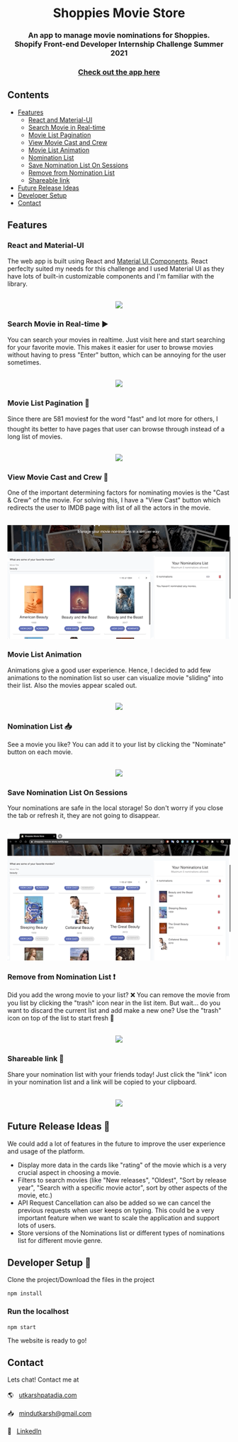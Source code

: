 <h1 align="center">
  Shoppies Movie Store
 </h1>

<h3 align="center">
  An app to manage movie nominations for Shoppies. 
  <br> Shopify Front-end Developer Internship Challenge Summer 2021
</h3>
<h3 align="center">
  <a href="https://shoppies-movie-store.netlify.app/">Check out the app here</a>
</h3>

## Contents 
- [Features](#features)
  * [React and Material-UI](#react-and-material-ui)
  * [Search Movie in Real-time](#search-movie-in-real-time-arrow_forward)
  * [Movie List Pagination](#movie-list-pagination-1234)
  * [View Movie Cast and Crew](#view-movie-cast-and-crew-couple)
  * [Movie List Animation](#movie-list-animation)
  * [Nomination List](#nomination-list-inbox_tray)
  * [Save Nomination List On Sessions](#save-nomination-list-on-sessions)
  * [Remove from Nomination List](#remove-from-nomination-list-exclamation)
  * [Shareable link](#shareable-link-paperclip)
- [Future Release Ideas](#future-release-ideas-scroll)
- [Developer Setup](#developer-setup-wrench)
- [Contact](#contact)

## Features 

### React and Material-UI 

The web app is built using React and [Material UI Components](https://material-ui.com/). React perfeclty suited my needs for this challenge and I used Material UI as they have lots of built-in customizable components and I'm familiar with the library. 

<br>
<div align="center">
<img src="readme_assets/Shoppies-store-intro.gif">
</div>

### Search Movie in Real-time :arrow_forward:

You can search your movies in realtime. Just visit here and start searching for your favorite movie. This makes it easier for user to browse movies without having to press "Enter" button, which can be annoying for the user sometimes. 

<br>
<div align="center">
<img src="readme_assets/Movie-search-realtime.gif">
</div>

### Movie List Pagination :1234:

Since there are 581 movies:exclamation: for the word "fast" and lot more for others, I thought its better to have pages that user can browse through instead of a long list of movies. 

<br>
<div align="center">
<img src="readme_assets/Pagination.gif">
</div>

### View Movie Cast and Crew :couple:

One of the important determining factors for nominating movies is the "Cast & Crew" of the movie. For solving this, I have a "View Cast" button which redirects the user to IMDB page with list of all the actors in the movie. 

<br>
<div align="center">
<img src="readme_assets/movie-cast.gif">
</div>

### Movie List Animation

Animations give a good user experience. Hence, I decided to add few animations to the nomination list so user can visualize movie "sliding" into their list. Also the movies appear scaled out. 

<br>
<div align="center">
<img src="readme_assets/nomination-list-animation.gif">
</div>

### Nomination List :inbox_tray:

See a movie you like? You can add it to your list by clicking the "Nominate" button on each movie. 

<br>
<div align="center">
<img src="readme_assets/nomination-list.gif">
</div>

### Save Nomination List On Sessions

Your nominations are safe in the local storage! So don't worry if you close the tab or refresh it, they are not going to disappear. 

<br>
<div align="center">
<img src="readme_assets/save-nomination-session.gif">
</div>

### Remove from Nomination List :exclamation:

Did you add the wrong movie to your list? :x:  You can remove the movie from you list by clicking the "trash" icon near in the list item. But wait... do you want to discard the current list and add make a new one? Use the "trash" icon on top of the list to start fresh :repeat:

<br>
<div align="center">
<img src="readme_assets/remove-all-nominations.gif">
</div>

### Shareable link :paperclip:

Share your nomination list with your friends today! Just click the "link" icon in your nomination list and a link will be copied to your clipboard. 

<br>
<div align="center">
<img src="readme_assets/shareable-link.gif">
</div>

## Future Release Ideas :scroll:

We could add a lot of features in the future to improve the user experience and usage of the platform. 
- Display more data in the cards like "rating" of the movie which is a very crucial aspect in choosing a movie. 
- Filters to search movies (like "New releases", "Oldest", "Sort by release year", "Search with a specific movie actor", sort by other aspects of the movie, etc.)
- API Request Cancellation can also be added so we can cancel the previous requests when user keeps on typing. This could be a very important feature when we want to scale the application and support lots of users.
- Store versions of the Nominations list or different types of nominations list for different movie genre.

## Developer Setup :wrench:

Clone the project/Download the files in the project

```
npm install
```
### Run the localhost
```
npm start
```
The website is ready to go! <br />

## Contact

Lets chat! Contact me at <br>
<br>:earth_americas: &nbsp; [utkarshpatadia.com](https://utkarshpatadia.com) <br>
<br>:inbox_tray: &nbsp; mindutkarsh@gmail.com <br>
<br>:necktie: &nbsp; [LinkedIn](https://www.linkedin.com/in/utkarsh-patadia-a291a7171/)

